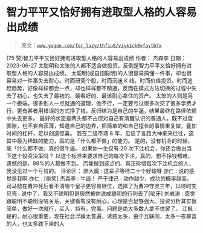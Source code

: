 # 智力平平又恰好拥有进取型人格的人容易出成绩

> 原文：[`www.yuque.com/for_lazy/thfiu8/viyk1ck0vfaytb7x`](https://www.yuque.com/for_lazy/thfiu8/viyk1ck0vfaytb7x)

<ne-h2 id="c38e513b" data-lake-id="c38e513b"><ne-heading-ext><ne-heading-anchor></ne-heading-anchor><ne-heading-fold></ne-heading-fold></ne-heading-ext><ne-heading-content><ne-text id="u467b4ce5">(75 赞)智力平平又恰好拥有进取型人格的人容易出成绩</ne-text></ne-heading-content></ne-h2> <ne-p id="u49ae93d6" data-lake-id="u49ae93d6"><ne-text id="ube80dd02">作者： 杰森李</ne-text></ne-p> <ne-p id="uf69dbe0a" data-lake-id="uf69dbe0a"><ne-text id="u13739aac">日期：2023-06-27</ne-text></ne-p> <ne-p id="uf9bd2ccc" data-lake-id="uf9bd2ccc"><ne-text id="u4e43e104">太聪明和太笨的人都不适合做投资，反倒是智力平平又恰好拥有进取型人格的人容易出成绩。</ne-text></ne-p> <ne-p id="uab1ca2ec" data-lake-id="uab1ca2ec"><ne-text id="ub4accd96">太聪明(或自诩聪明)的人很容易搞懂一件事，却也很容易对一件事失去耐心。时而研究个股，时而沉迷 K 线，时而价值投资，时而追赶趋势，好像样样都会一点，却也样样都不精通，反而在模式方法切换的过程中失去了初心，也失去了最初的、最看好的、最该耐心拿住的资产。</ne-text></ne-p> <ne-p id="u7f87e220" data-lake-id="u7f87e220"><ne-text id="u8931fa84">太笨的人则是另一个极端，很多别人一点就通的道理，他不行，一定要亏过很多次交了很多学费才行，更有甚者用错误的方式挣了钱，反归结为是自己的牛逼，结果最终在路径依赖中失去更多。</ne-text></ne-p> <ne-p id="u5a263266" data-lake-id="u5a263266"><ne-text id="uc7d96c98">最好的状态是两头都不占但对自己有清醒认识的普通人，既不过度膨胀，也不妄自菲薄，知道自己的边界，把简单的和自己擅长的事情重复做，叠加时间的杠杆，足以创造惊喜。</ne-text></ne-p> <ne-p id="uaadca62f" data-lake-id="uaadca62f"><ne-text id="u667e1556">我在二级市场 8 年，见证了各路大神来来往往，这其中最为稀缺的能力，真的是「什么都不做」的能力。</ne-text></ne-p> <ne-p id="ud6c7f8d8" data-lake-id="ud6c7f8d8"><ne-text id="u530b74e2">是的，没有机会的时候，能「什么都不做」真的很牛逼。</ne-text></ne-p> <ne-p id="u1b52a856" data-lake-id="u1b52a856"><ne-text id="u447463ec">如果你一生仅有 20 次下注机会，你还会做出当下这个投资决策吗？</ne-text></ne-p> <ne-p id="u9f3e6757" data-lake-id="u9f3e6757"><ne-text id="u76507d58">以这个标准来要求自己的每次下注，真的，想不挣钱都难。</ne-text></ne-p> <ne-p id="u04a4cb99" data-lake-id="u04a4cb99"><ne-text id="u624e37ce">遗憾的是，99%的人都做不到。</ne-text></ne-p> <ne-p id="u874425f5" data-lake-id="u874425f5"><ne-text id="u82b8788a">而能做到这点的、真正珍惜每次下注机会的人，我没见过一个亏钱的。</ne-text></ne-p> <ne-hole id="u9c0b4e5b" data-lake-id="u9c0b4e5b"><ne-card data-card-name="hr" data-card-type="block" id="C607B" data-event-boundary="card"><ne-p id="u8160a740" data-lake-id="u8160a740"><ne-text id="u038326a2">评论区：</ne-text></ne-p> <ne-p id="u495a0b38" data-lake-id="u495a0b38"><ne-text id="ua8579e69">胖大魔 : 这辈子等待二十个好球呀</ne-text> <ne-text id="u82f4f305">亦仁 : 说的感觉是我啊</ne-text> <ne-text id="udde0eda7">亦仁 : [偷笑]</ne-text> <ne-text id="u5a9e5e68">杰森李 : 牛逼！</ne-text> <ne-text id="u0399d072">严于律己 : 动作越少，成功的概率越高。司马懿在曹冲死后看不清哪个皇子更容易继位，选择了为曹冲守灵三年，以待时变</ne-text> <ne-text id="u5fe69b25">贝壳 : 说中了，我又不聪明但是居然被你说成聪明的行列去了[呲牙]</ne-text> <ne-text id="u82d91144">刘岩涛 : 感觉跟聪明不聪明没啥关系，关键看有没有耐心，心理是否足够强大。投资分析其实很简单，做好一次就行，买入，持有，完事。问题是绝大多数人拿不住罢了。</ne-text> <ne-text id="uf2f702d4">江枫 : 是的，耐心很重要，现在社会浮躁太普遍，诱惑太多，由于互联网，太多一夜暴富的人，也太多跌下来的人</ne-text></ne-p></ne-card></ne-hole>